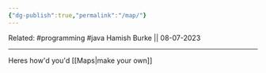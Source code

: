 ```yaml
---
{"dg-publish":true,"permalink":"/map/"}
---
```


Related: #programming #java 
Hamish Burke || 08-07-2023
***

Heres how'd you'd [[Maps\|make your own]]
